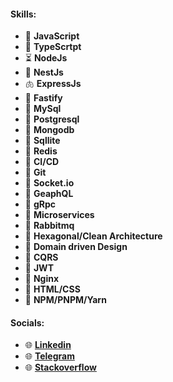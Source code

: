 #### Skills:
- 🌲 **JavaScript**
- 🔑 **TypeScrtpt**
- ⏳️ **NodeJs**
- 🧮 **NestJs**
- 🫁 **ExpressJs**
- 🏡 **Fastify**
- 🏡 **MySql**
- 🏡 **Postgresql**
- 🏡 **Mongodb**
- 🏡 **Sqllite**
- 🏡 **Redis**
- 🏡 **CI/CD**
- 🏡 **Git**
- 🏡 **Socket.io**
- 🏡 **GeaphQL**
- 🏡 **gRpc**
- 🏡 **Microservices**
- 🏡 **Rabbitmq**
- 🏡 **Hexagonal/Clean Architecture**
- 🏡 **Domain driven Design**
- 🏡 **CQRS**
- 🏡 **JWT**
- 🏡 **Nginx**
- 🏡 **HTML/CSS**
- 🏡 **NPM/PNPM/Yarn**

#### Socials:
- 🌐 [**Linkedin**](https://linkedin.com/in/bahinkor)
- 🌐 [**Telegram**](https://t.me/bahinkor)
- 🌐 [**Stackoverflow**](https://stackoverflow.com/users/23649905)
